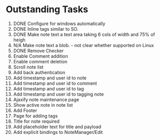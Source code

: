 # Outstanding Tasks

1. DONE Configure for windows automatically
2. DONE Inline tags similar to SO.
3. DONE Make note text a text area taking 6 cols of width and 75% of heigh
4. N/A Make note text a blob. - not clear whether supported on Linux
5. DONE Remove Checker
6. Enable Comment addition
7. Enable comment deletion
8. Scroll note list
9. Add back authentication
10. Add timestamp and user id to note
11. Add timestamp and user id to comment
12. Add timestamp and user id to tag
13. Add timestamp and user id to tagging note
14. Ajaxify note maintenance page
15. Show active note in note list
16. Add Footer
17. Page for adding tags
18. Title for note required
19. Add placeholder text for title and payload
20. Add explicit bindings to NoteManager/Edit
